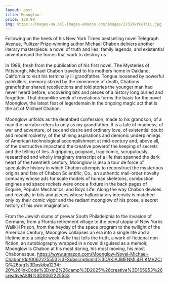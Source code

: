 ```yaml
--- 
layout: post 
title: Moonglow- 
price: $28.99
img: https://images-na.ssl-images-amazon.com/images/I/51XxrLeTiCL.jpg
--- 
```

Following on the heels of his New York Times bestselling novel Telegraph Avenue, Pulitzer Prize-winning author Michael Chabon delivers another literary masterpiece: a novel of truth and lies, family legends, and existential adventureand the forces that work to destroy us<br><br>In 1989, fresh from the publication of his first novel, The Mysteries of Pittsburgh, Michael Chabon traveled to his mothers home in Oakland, California to visit his terminally ill grandfather. Tongue loosened by powerful painkillers, memory stirred by the imminence of death, Chabons grandfather shared recollections and told stories the younger man had never heard before, uncovering bits and pieces of a history long buried and forgotten. That dreamlike week of revelations forms the basis for the novel Moonglow, the latest feat of legerdemain in the ongoing magic act that is the art of Michael Chabon. <br><br>Moonglow unfolds as the deathbed confession, made to his grandson, of a man the narrator refers to only as my grandfather. It is a tale of madness, of war and adventure, of sex and desire and ordinary love, of existential doubt and model rocketry, of the shining aspirations and demonic underpinnings of American technological accomplishment at mid-century and, above all, of the destructive impactand the creative powerof the keeping of secrets and the telling of lies. A gripping, poignant, tragicomic, scrupulously researched and wholly imaginary transcript of a life that spanned the dark heart of the twentieth century, Moonglow is also a tour de force of speculative history in which Chabon attempts to reconstruct the mysterious origins and fate of Chabon Scientific, Co., an authentic mail-order novelty company whose ads for scale models of human skeletons, combustion engines and space rockets were once a fixture in the back pages of Esquire, Popular Mechanics, and Boys Life. Along the way Chabon devises and reveals, in bits and pieces whose hallucinatory intensity is matched only by their comic vigor and the radiant moonglow of his prose, a secret history of his own imagination.<br><br>From the Jewish slums of prewar South Philadelphia to the invasion of Germany, from a Florida retirement village to the penal utopia of New Yorks Wallkill Prison, from the heyday of the space program to the twilight of the American Century, Moonglow collapses an era into a single life and a lifetime into a single week. A lie that tells the truth, a work of fictional non-fiction, an autobiography wrapped in a novel disguised as a memoir, Moonglow is Chabon at his most daring, his most moving, his most Chabonesque.
https://www.amazon.com/Moonglow-Novel-Michael-Chabon/dp/0062225553%3FSubscriptionId%3DAKIAJMENML4FLKMV2CIQ%26tag%3Dpskiba1234-20%26linkCode%3Dxm2%26camp%3D2025%26creative%3D165953%26creativeASIN%3D0062225553